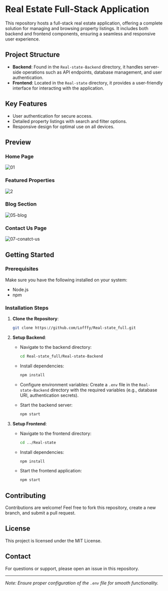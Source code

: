 
# Real Estate Full-Stack Application

This repository hosts a full-stack real estate application, offering a complete solution for managing and browsing property listings. It includes both backend and frontend components, ensuring a seamless and responsive user experience.

## Project Structure

- **Backend**: Found in the `Real-state-Backend` directory, it handles server-side operations such as API endpoints, database management, and user authentication.
- **Frontend**: Located in the `Real-state` directory, it provides a user-friendly interface for interacting with the application.

## Key Features

- User authentication for secure access.
- Detailed property listings with search and filter options.
- Responsive design for optimal use on all devices.

## Preview

### Home Page
![01](https://github.com/user-attachments/assets/412f7b09-8b87-4c54-b0bf-282327e278ef)


### Featured Properties
![2](https://github.com/user-attachments/assets/a03c28ef-0379-494c-9a55-b3f6bce9dfd6)



### Blog Section
![05-blog](https://github.com/user-attachments/assets/a14db29f-45fa-45a0-93c1-f61dca132613)


### Contact Us Page
![07-conatct-us](https://github.com/user-attachments/assets/20428149-d9c0-40a7-8db5-5fda1275f477)


## Getting Started

### Prerequisites

Make sure you have the following installed on your system:

- Node.js
- npm

### Installation Steps

1. **Clone the Repository**:

   ```bash
   git clone https://github.com/Lofffy/Real-state_full.git
   ```

2. **Setup Backend**:
   - Navigate to the backend directory:

     ```bash
     cd Real-state_full/Real-state-Backend
     ```

   - Install dependencies:

     ```bash
     npm install
     ```

   - Configure environment variables:
     Create a `.env` file in the `Real-state-Backend` directory with the required variables (e.g., database URI, authentication secrets).

   - Start the backend server:

     ```bash
     npm start
     ```

3. **Setup Frontend**:
   - Navigate to the frontend directory:

     ```bash
     cd ../Real-state
     ```

   - Install dependencies:

     ```bash
     npm install
     ```

   - Start the frontend application:

     ```bash
     npm start
     ```

## Contributing

Contributions are welcome! Feel free to fork this repository, create a new branch, and submit a pull request.

## License

This project is licensed under the MIT License.

## Contact

For questions or support, please open an issue in this repository.

---

*Note: Ensure proper configuration of the `.env` file for smooth functionality.*
